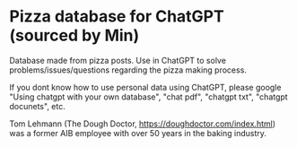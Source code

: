 # Pizza database for ChatGPT (sourced by Min)

Database made from pizza posts. Use in ChatGPT to solve problems/issues/questions regarding the pizza making process.

If you dont know how to use personal data using ChatGPT, please google 
"Using chatgpt with your own database",
"chat pdf", 
"chatgpt txt", 
"chatgpt docunets", 
etc. 

Tom Lehmann (The Dough Doctor, https://doughdoctor.com/index.html) was a former AIB employee with over 50 years in the baking industry. 



